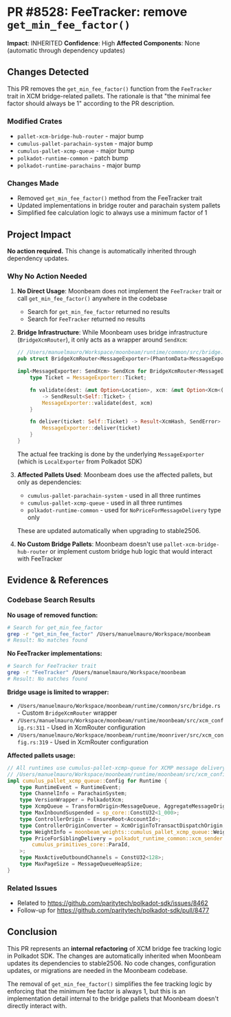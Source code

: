 # PR #8528: FeeTracker: remove `get_min_fee_factor()`

**Impact**: INHERITED
**Confidence**: High
**Affected Components**: None (automatic through dependency updates)

## Changes Detected

This PR removes the `get_min_fee_factor()` function from the `FeeTracker` trait in XCM bridge-related pallets. The rationale is that "the minimal fee factor should always be 1" according to the PR description.

### Modified Crates
- `pallet-xcm-bridge-hub-router` - major bump
- `cumulus-pallet-parachain-system` - major bump
- `cumulus-pallet-xcmp-queue` - major bump
- `polkadot-runtime-common` - patch bump
- `polkadot-runtime-parachains` - major bump

### Changes Made
- Removed `get_min_fee_factor()` method from the FeeTracker trait
- Updated implementations in bridge router and parachain system pallets
- Simplified fee calculation logic to always use a minimum factor of 1

## Project Impact

**No action required.** This change is automatically inherited through dependency updates.

### Why No Action Needed

1. **No Direct Usage**: Moonbeam does not implement the `FeeTracker` trait or call `get_min_fee_factor()` anywhere in the codebase
   - Search for `get_min_fee_factor` returned no results
   - Search for `FeeTracker` returned no results

2. **Bridge Infrastructure**: While Moonbeam uses bridge infrastructure (`BridgeXcmRouter`), it only acts as a wrapper around `SendXcm`:
   ```rust
   // /Users/manuelmauro/Workspace/moonbeam/runtime/common/src/bridge.rs:37-56
   pub struct BridgeXcmRouter<MessageExporter>(PhantomData<MessageExporter>);

   impl<MessageExporter: SendXcm> SendXcm for BridgeXcmRouter<MessageExporter> {
       type Ticket = MessageExporter::Ticket;

       fn validate(dest: &mut Option<Location>, xcm: &mut Option<Xcm<()>>)
           -> SendResult<Self::Ticket> {
           MessageExporter::validate(dest, xcm)
       }

       fn deliver(ticket: Self::Ticket) -> Result<XcmHash, SendError> {
           MessageExporter::deliver(ticket)
       }
   }
   ```
   The actual fee tracking is done by the underlying `MessageExporter` (which is `LocalExporter` from Polkadot SDK)

3. **Affected Pallets Used**: Moonbeam does use the affected pallets, but only as dependencies:
   - `cumulus-pallet-parachain-system` - used in all three runtimes
   - `cumulus-pallet-xcmp-queue` - used in all three runtimes
   - `polkadot-runtime-common` - used for `NoPriceForMessageDelivery` type only

   These are updated automatically when upgrading to stable2506.

4. **No Custom Bridge Pallets**: Moonbeam doesn't use `pallet-xcm-bridge-hub-router` or implement custom bridge hub logic that would interact with FeeTracker

## Evidence & References

### Codebase Search Results

**No usage of removed function:**
```bash
# Search for get_min_fee_factor
grep -r "get_min_fee_factor" /Users/manuelmauro/Workspace/moonbeam
# Result: No matches found
```

**No FeeTracker implementations:**
```bash
# Search for FeeTracker trait
grep -r "FeeTracker" /Users/manuelmauro/Workspace/moonbeam
# Result: No matches found
```

**Bridge usage is limited to wrapper:**
- `/Users/manuelmauro/Workspace/moonbeam/runtime/common/src/bridge.rs` - Custom `BridgeXcmRouter` wrapper
- `/Users/manuelmauro/Workspace/moonbeam/runtime/moonbeam/src/xcm_config.rs:311` - Used in XcmRouter configuration
- `/Users/manuelmauro/Workspace/moonbeam/runtime/moonriver/src/xcm_config.rs:319` - Used in XcmRouter configuration

**Affected pallets usage:**
```rust
// All runtimes use cumulus-pallet-xcmp-queue for XCMP message delivery
// /Users/manuelmauro/Workspace/moonbeam/runtime/moonbeam/src/xcm_config.rs:81-97
impl cumulus_pallet_xcmp_queue::Config for Runtime {
    type RuntimeEvent = RuntimeEvent;
    type ChannelInfo = ParachainSystem;
    type VersionWrapper = PolkadotXcm;
    type XcmpQueue = TransformOrigin<MessageQueue, AggregateMessageOrigin, ParaId, ParaIdToSibling>;
    type MaxInboundSuspended = sp_core::ConstU32<1_000>;
    type ControllerOrigin = EnsureRoot<AccountId>;
    type ControllerOriginConverter = XcmOriginToTransactDispatchOrigin;
    type WeightInfo = moonbeam_weights::cumulus_pallet_xcmp_queue::WeightInfo<Runtime>;
    type PriceForSiblingDelivery = polkadot_runtime_common::xcm_sender::NoPriceForMessageDelivery<
        cumulus_primitives_core::ParaId,
    >;
    type MaxActiveOutboundChannels = ConstU32<128>;
    type MaxPageSize = MessageQueueHeapSize;
}
```

### Related Issues
- Related to https://github.com/paritytech/polkadot-sdk/issues/8462
- Follow-up for https://github.com/paritytech/polkadot-sdk/pull/8477

## Conclusion

This PR represents an **internal refactoring** of XCM bridge fee tracking logic in Polkadot SDK. The changes are automatically inherited when Moonbeam updates its dependencies to stable2506. No code changes, configuration updates, or migrations are needed in the Moonbeam codebase.

The removal of `get_min_fee_factor()` simplifies the fee tracking logic by enforcing that the minimum fee factor is always 1, but this is an implementation detail internal to the bridge pallets that Moonbeam doesn't directly interact with.
